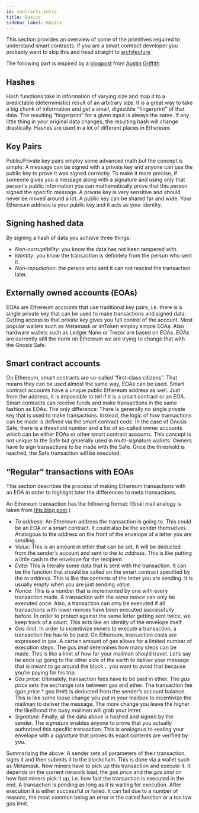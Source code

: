 ```yaml
---
id: contracts_intro
title: Basics
sidebar_label: Basics
---
```


This section provides an overview of some of the primitives required to understand smart contracts.
If you are a smart contract developer you probably want to skip this and head straight to [architecture](contracts_02_architecture.md)

The following part is inspired by a [blogpost](https://medium.com/@austin_48503/ethereum-meta-transactions-90ccf0859e84) from [Austin Griffith](https://twitter.com/austingriffith)

## Hashes
Hash functions take in information of varying size and map it to a predictable (deterministic) result of an arbitrary size. It is a great way to take a big chunk of information and get a small, digestible “fingerprint” of that data. The resulting “fingerprint” for a given input is always the same. If any little thing in your original data changes, the resulting hash will change drastically. Hashes are used in a lot of different places in Ethereum.

## Key Pairs
Public/Private key pairs employ some advanced math but the concept is simple: A message can be signed with a private key and anyone can use the public key to prove it was signed correctly. To make it more precise, if someone gives you a message along with a signature and using only that person's public information you can mathematically prove that this person signed the specific message. A private key is very sensitive and should never be moved around a lot. A public key can be shared far and wide. Your Ethereum address is your public key and it acts as your identity.

## Signing hashed data
By signing a hash of data you achieve three things:

- *Non-corruptibility*: you know the data has not been tampered with.
- *Identity*: you know the transaction is definitely from the person who sent it.
- *Non-repudiation*: the person who sent it can not rescind the transaction later.

## Externally owned accounts (EOAs)
EOAs are Ethereum accounts that use traditional key pairs, i.e. there is a single private key that can be used to make transactions and signed data. Getting access to that private key gives you full control of the account. Most popular wallets such as Metamask or imToken employ simple EOAs. Also hardware wallets such as Ledger Nano or Trezor are based on EOAs. EOAs are currently still the norm on Ethereum we are trying to change that with the Gnosis Safe.

## Smart contract accounts
On Ethereum, smart contracts are so-called “first-class citizens”. That means they can be used almost the same way, EOAs can be used. Smart contract accounts have a unique public Ethereum address as well. Just from the address, it is impossible to tell if it is a smart contract or an EOA. Smart contracts can receive funds and make transactions in the same fashion as EOAs. The only difference: There is generally no single private key that is used to make transactions. Instead, the logic of how transactions can be made is defined via the smart contract code. In the case of Gnosis Safe, there is a threshold number and a list of so-called owner accounts which can be either EOAs or other smart contract accounts. This concept is not unique to the Safe but generally used in multi-signature wallets. Owners have to sign transactions to be made with the Safe. Once the threshold is reached, the Safe transaction will be executed.

## “Regular” transactions with EOAs
This section describes the process of making Ethereum transactions with an EOA in order to highlight later the differences to meta transactions.

An Ethereum transaction has the following format:
(Snail mail analogy is taken from [this blog post](https://medium.com/@austin_48503/ethereum-meta-transactions-90ccf0859e84).)

- *To address*: An Ethereum address the transaction is going to. This could be an EOA or a smart contract. It could also be the sender themselves. Analogous to the address on the front of the envelope of a letter you are sending.
- *Value*: This is an amount in ether that can be set. It will be deducted from the sender’s account and sent to the *to address*. This is like putting a little cash in the envelope for the recipient.
- *Data*: This is literally some data that is sent with the transaction. It can be the function that should be called on the smart contract specified by the *to address*. This is like the contents of the letter you are sending. It is usually empty when you are just sending *value*.
- *Nonce*: This is a number that is incremented by one with every transaction made. A transaction with the same *nonce* can only be executed once. Also, a transaction can only be executed if all transactions with lower nonces have been executed successfully before. In order to protect against the same letter getting sent twice, we keep track of a count. This acts like an identity of the envelope itself.
- *Gas limit*: In order to incentivize miners to execute a transaction, a transaction fee has to be paid. On Ethereum, transaction costs are expressed in gas. A certain amount of gas allows for a limited number of execution steps. The *gas limit* determines how many steps can be made. This is like a limit of how far your mailman should travel. Let’s say he ends up going to the other side of the earth to deliver your message that is meant to go around the block… you want to avoid that because you’re paying for his trip.
- *Gas price*: Ultimately, transaction fees have to be paid in ether. The *gas price* sets the exchange rate between gas and ether. The transaction fee (*gas price* * *gas limit*) is deducted from the sender’s account balance. This is like some loose change you put in your mailbox to incentivize the mailman to deliver the message. The more change you leave the higher the likelihood the busy mailman will grab your letter.
- *Signature*: Finally, all the data above is hashed and signed by the sender. The *signature* enables anyone to prove that you actually authorized this specific transaction. This is analogous to sealing your envelope with a *signature* that proves its exact contents are verified by you.

Summarizing the above: A sender sets all parameters of their transaction, signs it and then submits it to the blockchain. This is done via a wallet such as Metamask. Now miners have to pick up this transaction and execute it. It depends on the current network load, the *gas price* and the *gas limit* on how fast miners pick it up, i.e. how fast the transaction is executed in the end. A transaction is pending as long as it is waiting for execution. After execution it is either successful or failed. It can fail due to a number of reasons, the most common being an error in the called function or a too low *gas limit*.
